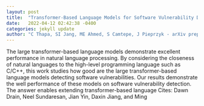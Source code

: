 ```yaml
---
layout: post
title:  "Transformer-Based Language Models for Software Vulnerability Detection: Performance, Model s Security and Platforms"
date:   2022-04-12 02:42:38 -0400
categories: jekyll update
author: "C Thapa, SI Jang, ME Ahmed, S Camtepe, J Pieprzyk - arXiv preprint arXiv , 2022"
---
```

The large transformer-based language models demonstrate excellent performance in natural language processing. By considering the closeness of natural languages to the high-level programming language such as C/C++, this work studies how good are the large transformer-based language models detecting software vulnerabilities. Our results demonstrate the well performance of these models on software vulnerability detection. The answer enables extending transformer-based language Cites: Dawn Drain, Neel Sundaresan, Jian Yin, Daxin Jiang, and Ming